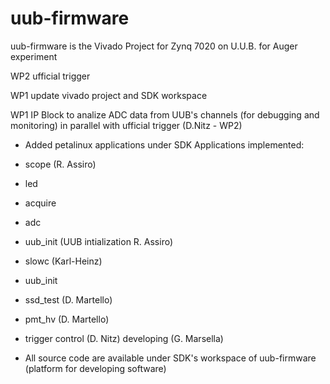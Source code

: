 # uub-firmware
uub-firmware is the Vivado Project for Zynq 7020 on U.U.B. for Auger experiment

WP2 ufficial trigger

WP1 update vivado project and SDK workspace

WP1 IP Block to analize ADC data from UUB's channels (for debugging and monitoring) in parallel with ufficial trigger (D.Nitz - WP2)
- Added petalinux applications under SDK 
Applications implemented:

- scope (R. Assiro)
- led
- acquire
- adc
- uub_init (UUB intialization R. Assiro)
- slowc (Karl-Heinz)
- uub_init
- ssd_test (D. Martello)
- pmt_hv (D. Martello)
- trigger control (D. Nitz) developing (G. Marsella)
- All source code are available under SDK's workspace of uub-firmware (platform for developing software)
